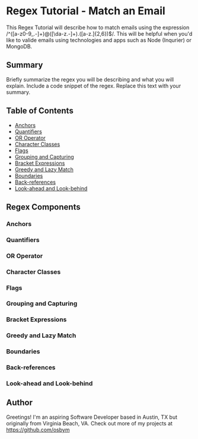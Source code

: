 # Regex Tutorial - Match an Email

This Regex Tutorial will describe how to match emails using the expression /^([a-z0-9_\.-]+)@([\da-z\.-]+)\.([a-z\.]{2,6})$/. This will be helpful when you'd like to valide emails using technologies and apps such as Node (Inqurier) or MongoDB.



## Summary

Briefly summarize the regex you will be describing and what you will explain. Include a code snippet of the regex. Replace this text with your summary.

## Table of Contents

- [Anchors](#anchors)
- [Quantifiers](#quantifiers)
- [OR Operator](#or-operator)
- [Character Classes](#character-classes)
- [Flags](#flags)
- [Grouping and Capturing](#grouping-and-capturing)
- [Bracket Expressions](#bracket-expressions)
- [Greedy and Lazy Match](#greedy-and-lazy-match)
- [Boundaries](#boundaries)
- [Back-references](#back-references)
- [Look-ahead and Look-behind](#look-ahead-and-look-behind)

## Regex Components

### Anchors

### Quantifiers

### OR Operator

### Character Classes

### Flags

### Grouping and Capturing

### Bracket Expressions

### Greedy and Lazy Match

### Boundaries

### Back-references

### Look-ahead and Look-behind

## Author

 Greetings! I'm an aspiring Software Developer based in Austin, TX but originally from Virginia Beach, VA. 
 Check out more of my projects at https://github.com/osbym